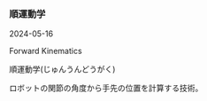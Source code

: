 <article id="順運動学">

### 順運動学

<p class="st_update_header">2024-05-16</p>
<p class="st_name_header_en">Forward Kinematics</p>
<p class="st_name_header_jp">順運動学(じゅんうんどうがく)</p>
<div class="article_explanation">ロボットの関節の角度から手先の位置を計算する技術。</div>
</article>
